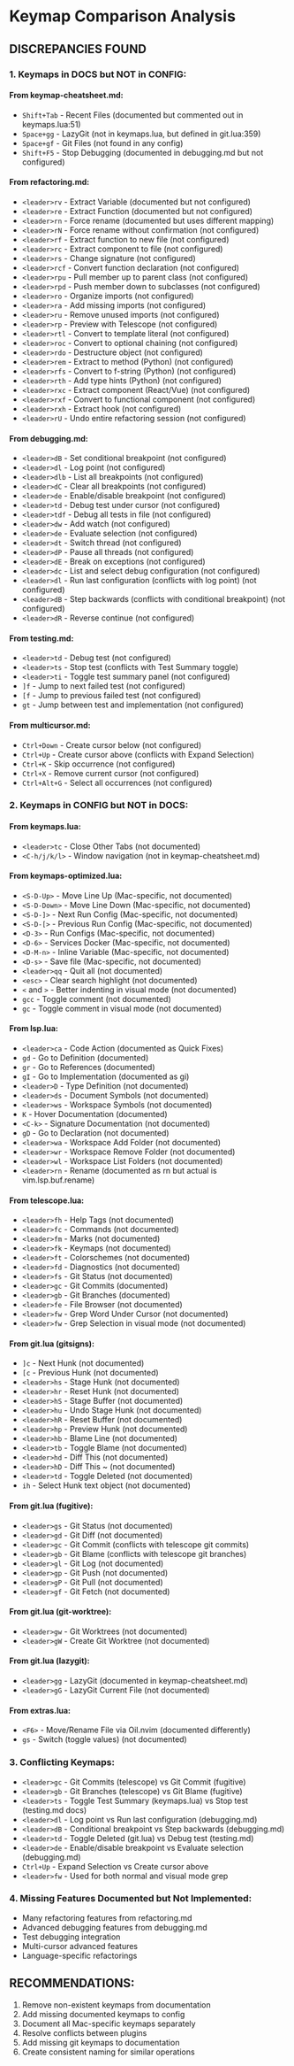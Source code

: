 # Keymap Comparison Analysis

## DISCREPANCIES FOUND

### 1. Keymaps in DOCS but NOT in CONFIG:

#### From keymap-cheatsheet.md:
- `Shift+Tab` - Recent Files (documented but commented out in keymaps.lua:51)
- `Space+gg` - LazyGit (not in keymaps.lua, but defined in git.lua:359)
- `Space+gf` - Git Files (not found in any config)
- `Shift+F5` - Stop Debugging (documented in debugging.md but not configured)

#### From refactoring.md:
- `<leader>rv` - Extract Variable (documented but not configured)
- `<leader>re` - Extract Function (documented but not configured)
- `<leader>rn` - Force rename (documented but uses different mapping)
- `<leader>rN` - Force rename without confirmation (not configured)
- `<leader>rf` - Extract function to new file (not configured)
- `<leader>rc` - Extract component to file (not configured)
- `<leader>rs` - Change signature (not configured)
- `<leader>rcf` - Convert function declaration (not configured)
- `<leader>rpu` - Pull member up to parent class (not configured)
- `<leader>rpd` - Push member down to subclasses (not configured)
- `<leader>ro` - Organize imports (not configured)
- `<leader>ra` - Add missing imports (not configured)
- `<leader>ru` - Remove unused imports (not configured)
- `<leader>rp` - Preview with Telescope (not configured)
- `<leader>rtl` - Convert to template literal (not configured)
- `<leader>roc` - Convert to optional chaining (not configured)
- `<leader>rdo` - Destructure object (not configured)
- `<leader>rem` - Extract to method (Python) (not configured)
- `<leader>rfs` - Convert to f-string (Python) (not configured)
- `<leader>rth` - Add type hints (Python) (not configured)
- `<leader>rxc` - Extract component (React/Vue) (not configured)
- `<leader>rxf` - Convert to functional component (not configured)
- `<leader>rxh` - Extract hook (not configured)
- `<leader>rU` - Undo entire refactoring session (not configured)

#### From debugging.md:
- `<leader>dB` - Set conditional breakpoint (not configured)
- `<leader>dl` - Log point (not configured)
- `<leader>dlb` - List all breakpoints (not configured)
- `<leader>dC` - Clear all breakpoints (not configured)
- `<leader>de` - Enable/disable breakpoint (not configured)
- `<leader>td` - Debug test under cursor (not configured)
- `<leader>tdf` - Debug all tests in file (not configured)
- `<leader>dw` - Add watch (not configured)
- `<leader>de` - Evaluate selection (not configured)
- `<leader>dt` - Switch thread (not configured)
- `<leader>dP` - Pause all threads (not configured)
- `<leader>dE` - Break on exceptions (not configured)
- `<leader>dc` - List and select debug configuration (not configured)
- `<leader>dl` - Run last configuration (conflicts with log point) (not configured)
- `<leader>dB` - Step backwards (conflicts with conditional breakpoint) (not configured)
- `<leader>dR` - Reverse continue (not configured)

#### From testing.md:
- `<leader>td` - Debug test (not configured)
- `<leader>ts` - Stop test (conflicts with Test Summary toggle)
- `<leader>ti` - Toggle test summary panel (not configured)
- `]f` - Jump to next failed test (not configured)
- `[f` - Jump to previous failed test (not configured)
- `gt` - Jump between test and implementation (not configured)

#### From multicursor.md:
- `Ctrl+Down` - Create cursor below (not configured)
- `Ctrl+Up` - Create cursor above (conflicts with Expand Selection)
- `Ctrl+K` - Skip occurrence (not configured)
- `Ctrl+X` - Remove current cursor (not configured)
- `Ctrl+Alt+G` - Select all occurrences (not configured)

### 2. Keymaps in CONFIG but NOT in DOCS:

#### From keymaps.lua:
- `<leader>tc` - Close Other Tabs (not documented)
- `<C-h/j/k/l>` - Window navigation (not in keymap-cheatsheet.md)

#### From keymaps-optimized.lua:
- `<S-D-Up>` - Move Line Up (Mac-specific, not documented)
- `<S-D-Down>` - Move Line Down (Mac-specific, not documented)
- `<S-D-]>` - Next Run Config (Mac-specific, not documented)
- `<S-D-[>` - Previous Run Config (Mac-specific, not documented)
- `<D-3>` - Run Configs (Mac-specific, not documented)
- `<D-6>` - Services Docker (Mac-specific, not documented)
- `<D-M-n>` - Inline Variable (Mac-specific, not documented)
- `<D-s>` - Save file (Mac-specific, not documented)
- `<leader>qq` - Quit all (not documented)
- `<esc>` - Clear search highlight (not documented)
- `<` and `>` - Better indenting in visual mode (not documented)
- `gcc` - Toggle comment (not documented)
- `gc` - Toggle comment in visual mode (not documented)

#### From lsp.lua:
- `<leader>ca` - Code Action (documented as Quick Fixes)
- `gd` - Go to Definition (documented)
- `gr` - Go to References (documented)
- `gI` - Go to Implementation (documented as gi)
- `<leader>D` - Type Definition (not documented)
- `<leader>ds` - Document Symbols (not documented)
- `<leader>ws` - Workspace Symbols (not documented)
- `K` - Hover Documentation (documented)
- `<C-k>` - Signature Documentation (not documented)
- `gD` - Go to Declaration (not documented)
- `<leader>wa` - Workspace Add Folder (not documented)
- `<leader>wr` - Workspace Remove Folder (not documented)
- `<leader>wl` - Workspace List Folders (not documented)
- `<leader>rn` - Rename (documented as <leader>rn but actual is vim.lsp.buf.rename)

#### From telescope.lua:
- `<leader>fh` - Help Tags (not documented)
- `<leader>fc` - Commands (not documented)
- `<leader>fm` - Marks (not documented)
- `<leader>fk` - Keymaps (not documented)
- `<leader>ft` - Colorschemes (not documented)
- `<leader>fd` - Diagnostics (not documented)
- `<leader>fs` - Git Status (not documented)
- `<leader>gc` - Git Commits (documented)
- `<leader>gb` - Git Branches (documented)
- `<leader>fe` - File Browser (not documented)
- `<leader>fw` - Grep Word Under Cursor (not documented)
- `<leader>fw` - Grep Selection in visual mode (not documented)

#### From git.lua (gitsigns):
- `]c` - Next Hunk (not documented)
- `[c` - Previous Hunk (not documented)
- `<leader>hs` - Stage Hunk (not documented)
- `<leader>hr` - Reset Hunk (not documented)
- `<leader>hS` - Stage Buffer (not documented)
- `<leader>hu` - Undo Stage Hunk (not documented)
- `<leader>hR` - Reset Buffer (not documented)
- `<leader>hp` - Preview Hunk (not documented)
- `<leader>hb` - Blame Line (not documented)
- `<leader>tb` - Toggle Blame (not documented)
- `<leader>hd` - Diff This (not documented)
- `<leader>hD` - Diff This ~ (not documented)
- `<leader>td` - Toggle Deleted (not documented)
- `ih` - Select Hunk text object (not documented)

#### From git.lua (fugitive):
- `<leader>gs` - Git Status (not documented)
- `<leader>gd` - Git Diff (not documented)
- `<leader>gc` - Git Commit (conflicts with telescope git commits)
- `<leader>gb` - Git Blame (conflicts with telescope git branches)
- `<leader>gl` - Git Log (not documented)
- `<leader>gp` - Git Push (not documented)
- `<leader>gP` - Git Pull (not documented)
- `<leader>gf` - Git Fetch (not documented)

#### From git.lua (git-worktree):
- `<leader>gw` - Git Worktrees (not documented)
- `<leader>gW` - Create Git Worktree (not documented)

#### From git.lua (lazygit):
- `<leader>gg` - LazyGit (documented in keymap-cheatsheet.md)
- `<leader>gG` - LazyGit Current File (not documented)

#### From extras.lua:
- `<F6>` - Move/Rename File via Oil.nvim (documented differently)
- `gs` - Switch (toggle values) (not documented)

### 3. Conflicting Keymaps:
- `<leader>gc` - Git Commits (telescope) vs Git Commit (fugitive)
- `<leader>gb` - Git Branches (telescope) vs Git Blame (fugitive)
- `<leader>ts` - Toggle Test Summary (keymaps.lua) vs Stop test (testing.md docs)
- `<leader>dl` - Log point vs Run last configuration (debugging.md)
- `<leader>dB` - Conditional breakpoint vs Step backwards (debugging.md)
- `<leader>td` - Toggle Deleted (git.lua) vs Debug test (testing.md)
- `<leader>de` - Enable/disable breakpoint vs Evaluate selection (debugging.md)
- `Ctrl+Up` - Expand Selection vs Create cursor above
- `<leader>fw` - Used for both normal and visual mode grep

### 4. Missing Features Documented but Not Implemented:
- Many refactoring features from refactoring.md
- Advanced debugging features from debugging.md
- Test debugging integration
- Multi-cursor advanced features
- Language-specific refactorings

## RECOMMENDATIONS:
1. Remove non-existent keymaps from documentation
2. Add missing documented keymaps to config
3. Document all Mac-specific keymaps separately
4. Resolve conflicts between plugins
5. Add missing git keymaps to documentation
6. Create consistent naming for similar operations